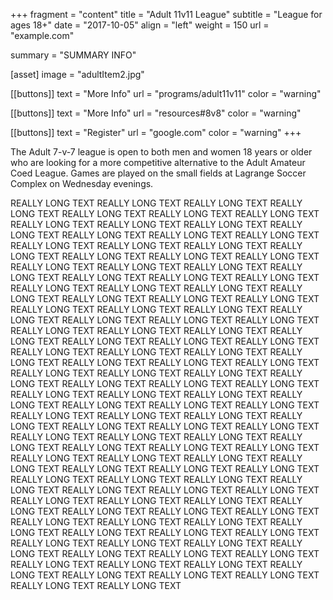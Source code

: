 +++
fragment = "content"
title = "Adult 11v11 League"
subtitle = "League for ages 18+"
date = "2017-10-05"
align = "left"
weight = 150
url = "example.com"

summary = "SUMMARY INFO"

[asset]
  image = "adultItem2.jpg"

[[buttons]]
  text = "More Info"
  url = "programs/adult11v11"
  color = "warning"

[[buttons]]
  text = "More Info"
  url = "resources#8v8"
  color = "warning"

[[buttons]]
  text = "Register"
  url = "google.com"
  color = "warning"
+++

The Adult 7-v-7 league is open to both men and women 18 years or older who are looking for a more competitive alternative to the Adult Amateur Coed League. Games are played on the small fields at Lagrange Soccer Complex on Wednesday evenings.

REALLY LONG TEXT
REALLY LONG TEXT
REALLY LONG TEXT
REALLY LONG TEXT
REALLY LONG TEXT
REALLY LONG TEXT
REALLY LONG TEXT
REALLY LONG TEXT
REALLY LONG TEXT
REALLY LONG TEXT
REALLY LONG TEXT
REALLY LONG TEXT
REALLY LONG TEXT
REALLY LONG TEXT
REALLY LONG TEXT
REALLY LONG TEXT
REALLY LONG TEXT
REALLY LONG TEXT
REALLY LONG TEXT
REALLY LONG TEXT
REALLY LONG TEXT
REALLY LONG TEXT
REALLY LONG TEXT
REALLY LONG TEXT
REALLY LONG TEXT
REALLY LONG TEXT
REALLY LONG TEXT
REALLY LONG TEXT
REALLY LONG TEXT
REALLY LONG TEXT
REALLY LONG TEXT
REALLY LONG TEXT
REALLY LONG TEXT
REALLY LONG TEXT
REALLY LONG TEXT
REALLY LONG TEXT
REALLY LONG TEXT
REALLY LONG TEXT
REALLY LONG TEXT
REALLY LONG TEXT
REALLY LONG TEXT
REALLY LONG TEXT
REALLY LONG TEXT
REALLY LONG TEXT
REALLY LONG TEXT
REALLY LONG TEXT
REALLY LONG TEXT
REALLY LONG TEXT
REALLY LONG TEXT
REALLY LONG TEXT
REALLY LONG TEXT
REALLY LONG TEXT
REALLY LONG TEXT
REALLY LONG TEXT
REALLY LONG TEXT
REALLY LONG TEXT
REALLY LONG TEXT
REALLY LONG TEXT
REALLY LONG TEXT
REALLY LONG TEXT
REALLY LONG TEXT
REALLY LONG TEXT
REALLY LONG TEXT
REALLY LONG TEXT
REALLY LONG TEXT
REALLY LONG TEXT
REALLY LONG TEXT
REALLY LONG TEXT
REALLY LONG TEXT
REALLY LONG TEXT
REALLY LONG TEXT
REALLY LONG TEXT
REALLY LONG TEXT
REALLY LONG TEXT
REALLY LONG TEXT
REALLY LONG TEXT
REALLY LONG TEXT
REALLY LONG TEXT
REALLY LONG TEXT
REALLY LONG TEXT
REALLY LONG TEXT
REALLY LONG TEXT
REALLY LONG TEXT
REALLY LONG TEXT
REALLY LONG TEXT
REALLY LONG TEXT
REALLY LONG TEXT
REALLY LONG TEXT
REALLY LONG TEXT
REALLY LONG TEXT
REALLY LONG TEXT
REALLY LONG TEXT
REALLY LONG TEXT
REALLY LONG TEXT
REALLY LONG TEXT
REALLY LONG TEXT
REALLY LONG TEXT
REALLY LONG TEXT
REALLY LONG TEXT
REALLY LONG TEXT
REALLY LONG TEXT
REALLY LONG TEXT
REALLY LONG TEXT
REALLY LONG TEXT
REALLY LONG TEXT
REALLY LONG TEXT
REALLY LONG TEXT
REALLY LONG TEXT
REALLY LONG TEXT
REALLY LONG TEXT
REALLY LONG TEXT
REALLY LONG TEXT
REALLY LONG TEXT
REALLY LONG TEXT
REALLY LONG TEXT
REALLY LONG TEXT
REALLY LONG TEXT
REALLY LONG TEXT
REALLY LONG TEXT
REALLY LONG TEXT
REALLY LONG TEXT
REALLY LONG TEXT
REALLY LONG TEXT
REALLY LONG TEXT
REALLY LONG TEXT
REALLY LONG TEXT
REALLY LONG TEXT
REALLY LONG TEXT